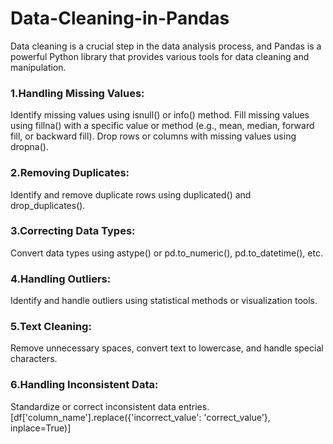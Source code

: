# Data-Cleaning-in-Pandas
Data cleaning is a crucial step in the data analysis process, and Pandas is a powerful Python library that provides various tools for data cleaning and manipulation.


### 1.Handling Missing Values:

Identify missing values using isnull() or info() method.
Fill missing values using fillna() with a specific value or method (e.g., mean, median, forward fill, or backward fill).
Drop rows or columns with missing values using dropna().

### 2.Removing Duplicates:

Identify and remove duplicate rows using duplicated() and drop_duplicates().

### 3.Correcting Data Types:

Convert data types using astype() or pd.to_numeric(), pd.to_datetime(), etc.

### 4.Handling Outliers:

Identify and handle outliers using statistical methods or visualization tools.

### 5.Text Cleaning:

Remove unnecessary spaces, convert text to lowercase, and handle special characters.

### 6.Handling Inconsistent Data:

Standardize or correct inconsistent data entries.
[df['column_name'].replace({'incorrect_value': 'correct_value'}, inplace=True)]
